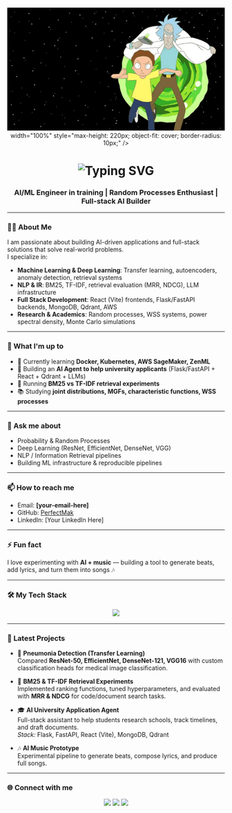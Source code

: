 <!-- Header Banner -->
<p align="center">
  <img src="https://github.com/naku2001/naku2001/blob/main/e2f3f9866e6dab122b75cfd344fc7269073af3f6c320fbb826a12f1e8293fbe1._SX1080_FMjpg_.jpg" alt="Perfect Mak Banner" />
   width="100%" 
   style="max-height: 220px; object-fit: cover; border-radius: 10px;" />
</p>

<!-- Animated Typing Intro -->
<h1 align="center">
  <img src="https://readme-typing-svg.herokuapp.com?size=35&duration=3000&color=0A66C2&center=true&vCenter=true&width=600&lines=Hi+👋,+I'm+Perfect;I+love+coffee+☕;I+love+gaming+🎮" alt="Typing SVG" />
</h1>

<h3 align="center">AI/ML Engineer in training | Random Processes Enthusiast | Full-stack AI Builder</h3>

---

### 👨‍💻 About Me  
I am passionate about building AI-driven applications and full-stack solutions that solve real-world problems.  
I specialize in:
- **Machine Learning & Deep Learning**: Transfer learning, autoencoders, anomaly detection, retrieval systems  
- **NLP & IR**: BM25, TF-IDF, retrieval evaluation (MRR, NDCG), LLM infrastructure  
- **Full Stack Development**: React (Vite) frontends, Flask/FastAPI backends, MongoDB, Qdrant, AWS  
- **Research & Academics**: Random processes, WSS systems, power spectral density, Monte Carlo simulations  

---

### 🚀 What I'm up to
- 🌱 Currently learning **Docker, Kubernetes, AWS SageMaker, ZenML**
- 🔭 Building an **AI Agent to help university applicants** (Flask/FastAPI + React + Qdrant + LLMs)
- 🧪 Running **BM25 vs TF-IDF retrieval experiments**
- 📚 Studying **joint distributions, MGFs, characteristic functions, WSS processes**

---

### 💬 Ask me about
- Probability & Random Processes  
- Deep Learning (ResNet, EfficientNet, DenseNet, VGG)  
- NLP / Information Retrieval pipelines  
- Building ML infrastructure & reproducible pipelines  

---

### 📫 How to reach me
- Email: **[your-email-here]**  
- GitHub: [PerfectMak](https://github.com/PerfectMak)  
- LinkedIn: [Your LinkedIn Here]  

---

### ⚡ Fun fact
I love experimenting with **AI + music** — building a tool to generate beats, add lyrics, and turn them into songs 🎶  

---

### 🛠️ My Tech Stack
<p align="center">
  <img src="https://skillicons.dev/icons?i=python,tensorflow,pytorch,js,react,html,css,bootstrap,mysql,mongodb,aws,docker,linux,git" />
</p>

---

### 📂 Latest Projects

- 🏥 **Pneumonia Detection (Transfer Learning)**  
  Compared **ResNet-50, EfficientNet, DenseNet-121, VGG16** with custom classification heads for medical image classification.  

- 🔎 **BM25 & TF-IDF Retrieval Experiments**  
  Implemented ranking functions, tuned hyperparameters, and evaluated with **MRR & NDCG** for code/document search tasks.  

- 🎓 **AI University Application Agent**  
  Full-stack assistant to help students research schools, track timelines, and draft documents.  
  *Stack:* Flask, FastAPI, React (Vite), MongoDB, Qdrant  

- 🎶 **AI Music Prototype**  
  Experimental pipeline to generate beats, compose lyrics, and produce full songs.  

---

### 🌐 Connect with me
<p align="center">
  <a href="mailto:your-email-here"><img src="https://img.shields.io/badge/Gmail-D14836?style=for-the-badge&logo=gmail&logoColor=white"></a>
  <a href="https://www.linkedin.com/in/your-linkedin"><img src="https://img.shields.io/badge/LinkedIn-0A66C2?style=for-the-badge&logo=linkedin&logoColor=white"></a>
  <a href="https://your-portfolio-link"><img src="https://img.shields.io/badge/Portfolio-FF5722?style=for-the-badge&logo=About.me&logoColor=white"></a>
</p>
